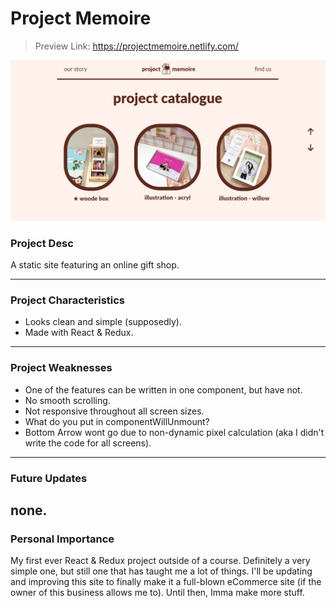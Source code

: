 # Project Memoire
> Preview Link: https://projectmemoire.netlify.com/

![Preivew](https://github.com/DillanImans/ProjectMemoire/blob/master/src/photos/preview.png)

### Project Desc
A static site featuring an online gift shop.

----
### Project Characteristics
* Looks clean and simple (supposedly).
* Made with React & Redux.
----
### Project Weaknesses
* One of the features can be written in one component, but have not.
* No smooth scrolling.
* Not responsive throughout all screen sizes.
* What do you put in componentWillUnmount?
* Bottom Arrow wont go due to non-dynamic pixel calculation (aka I didn't write the code for all screens).
----
### Future Updates
none.
----
### Personal Importance
My first ever React & Redux project outside of a course. Definitely a very simple one, but still one that has taught me a lot of things. 
I'll be updating and improving this site to finally make it a full-blown eCommerce site (if the owner of this business allows me to). 
Until then, Imma make more stuff.

